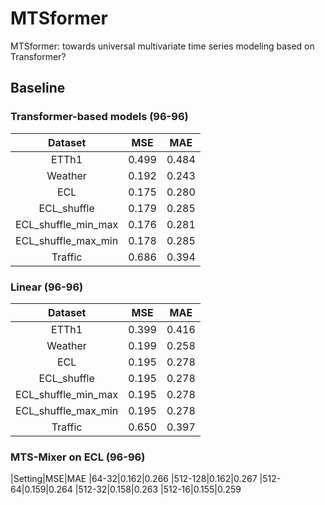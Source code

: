 # MTSformer
MTSformer: towards universal multivariate time series modeling based on Transformer?

## Baseline
### Transformer-based models (96-96)

|Dataset|MSE|MAE
|:-:|:-:|:-:
|ETTh1|0.499|0.484
|Weather|0.192|0.243
|ECL|0.175|0.280
|ECL_shuffle|0.179|0.285
|ECL_shuffle_min_max|0.176|0.281
|ECL_shuffle_max_min|0.178|0.285
|Traffic|0.686|0.394

### Linear (96-96)

|Dataset|MSE|MAE
|:-:|:-:|:-:
|ETTh1|0.399|0.416
|Weather|0.199|0.258
|ECL|0.195|0.278
|ECL_shuffle|0.195|0.278
|ECL_shuffle_min_max|0.195|0.278
|ECL_shuffle_max_min|0.195|0.278
|Traffic|0.650|0.397

### MTS-Mixer on ECL (96-96)

|Setting|MSE|MAE
|64-32|0.162|0.266
|512-128|0.162|0.267
|512-64|0.159|0.264
|512-32|0.158|0.263
|512-16|0.155|0.259